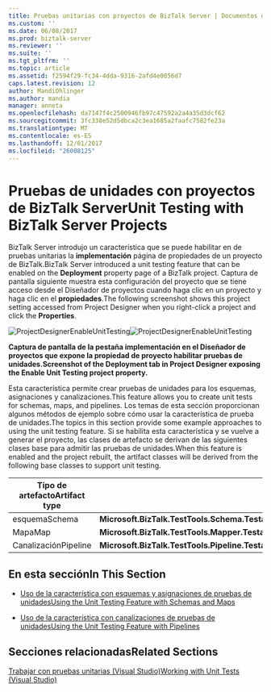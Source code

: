 ```yaml
---
title: Pruebas unitarias con proyectos de BizTalk Server | Documentos de Microsoft
ms.custom: ''
ms.date: 06/08/2017
ms.prod: biztalk-server
ms.reviewer: ''
ms.suite: ''
ms.tgt_pltfrm: ''
ms.topic: article
ms.assetid: f2594f29-fc34-4dda-9316-2afd4e0056d7
caps.latest.revision: 12
author: MandiOhlinger
ms.author: mandia
manager: anneta
ms.openlocfilehash: da7147f4c2500946fb97c47592a2a4a35d3dcf62
ms.sourcegitcommit: 3fc338e52d5dbca2c3ea1685a2faafc7582fe23a
ms.translationtype: MT
ms.contentlocale: es-ES
ms.lasthandoff: 12/01/2017
ms.locfileid: "26008125"
---
```

# <a name="unit-testing-with-biztalk-server-projects"></a><span data-ttu-id="55d53-102">Pruebas de unidades con proyectos de BizTalk Server</span><span class="sxs-lookup"><span data-stu-id="55d53-102">Unit Testing with BizTalk Server Projects</span></span>
<span data-ttu-id="55d53-103">BizTalk Server introdujo un característica que se puede habilitar en de pruebas unitarias la **implementación** página de propiedades de un proyecto de BizTalk.</span><span class="sxs-lookup"><span data-stu-id="55d53-103">BizTalk Server introduced a unit testing feature that can be enabled on the **Deployment** property page of a BizTalk project.</span></span> <span data-ttu-id="55d53-104">Captura de pantalla siguiente muestra esta configuración del proyecto que se tiene acceso desde el Diseñador de proyectos cuando haga clic en un proyecto y haga clic en el **propiedades**.</span><span class="sxs-lookup"><span data-stu-id="55d53-104">The following screenshot shows this project setting accessed from Project Designer when you right-click a project and click the **Properties**.</span></span>  
  
 <span data-ttu-id="55d53-105">![](../core/media/projectdesignerenableunittesting.gif "ProjectDesignerEnableUnitTesting")</span><span class="sxs-lookup"><span data-stu-id="55d53-105">![](../core/media/projectdesignerenableunittesting.gif "ProjectDesignerEnableUnitTesting")</span></span>  
  
 <span data-ttu-id="55d53-106">**Captura de pantalla de la pestaña implementación en el Diseñador de proyectos que expone la propiedad de proyecto habilitar pruebas de unidades.**</span><span class="sxs-lookup"><span data-stu-id="55d53-106">**Screenshot of the Deployment tab in Project Designer exposing the Enable Unit Testing project property.**</span></span>  
  
 <span data-ttu-id="55d53-107">Esta característica permite crear pruebas de unidades para los esquemas, asignaciones y canalizaciones.</span><span class="sxs-lookup"><span data-stu-id="55d53-107">This feature allows you to create unit tests for schemas, maps, and pipelines.</span></span> <span data-ttu-id="55d53-108">Los temas de esta sección proporcionan algunos métodos de ejemplo sobre cómo usar la característica de prueba de unidades.</span><span class="sxs-lookup"><span data-stu-id="55d53-108">The topics in this section provide some example approaches to using the unit testing feature.</span></span> <span data-ttu-id="55d53-109">Si se habilita esta característica y se vuelve a generar el proyecto, las clases de artefacto se derivan de las siguientes clases base para admitir las pruebas de unidades.</span><span class="sxs-lookup"><span data-stu-id="55d53-109">When this feature is enabled and the project rebuilt, the artifact classes will be derived from the following base classes to support unit testing.</span></span>  
  
|<span data-ttu-id="55d53-110">Tipo de artefacto</span><span class="sxs-lookup"><span data-stu-id="55d53-110">Artifact type</span></span>|<span data-ttu-id="55d53-111">Clase base</span><span class="sxs-lookup"><span data-stu-id="55d53-111">Base class</span></span>|  
|-------------------|----------------|  
|<span data-ttu-id="55d53-112">esquema</span><span class="sxs-lookup"><span data-stu-id="55d53-112">Schema</span></span>|<span data-ttu-id="55d53-113">**Microsoft.BizTalk.TestTools.Schema.TestableSchemaBase**</span><span class="sxs-lookup"><span data-stu-id="55d53-113">**Microsoft.BizTalk.TestTools.Schema.TestableSchemaBase**</span></span>|  
|<span data-ttu-id="55d53-114">Mapa</span><span class="sxs-lookup"><span data-stu-id="55d53-114">Map</span></span>|<span data-ttu-id="55d53-115">**Microsoft.BizTalk.TestTools.Mapper.TestableMapBase**</span><span class="sxs-lookup"><span data-stu-id="55d53-115">**Microsoft.BizTalk.TestTools.Mapper.TestableMapBase**</span></span>|  
|<span data-ttu-id="55d53-116">Canalización</span><span class="sxs-lookup"><span data-stu-id="55d53-116">Pipeline</span></span>|<span data-ttu-id="55d53-117">**Microsoft.BizTalk.TestTools.Pipeline.TestablePipelineBase**</span><span class="sxs-lookup"><span data-stu-id="55d53-117">**Microsoft.BizTalk.TestTools.Pipeline.TestablePipelineBase**</span></span>|  
  
## <a name="in-this-section"></a><span data-ttu-id="55d53-118">En esta sección</span><span class="sxs-lookup"><span data-stu-id="55d53-118">In This Section</span></span>  
  
-   [<span data-ttu-id="55d53-119">Uso de la característica con esquemas y asignaciones de pruebas de unidades</span><span class="sxs-lookup"><span data-stu-id="55d53-119">Using the Unit Testing Feature with Schemas and Maps</span></span>](../core/using-the-unit-testing-feature-with-schemas-and-maps.md)  
  
-   [<span data-ttu-id="55d53-120">Uso de la característica con canalizaciones de pruebas de unidades</span><span class="sxs-lookup"><span data-stu-id="55d53-120">Using the Unit Testing Feature with Pipelines</span></span>](../core/using-the-unit-testing-feature-with-pipelines.md)  
  
## <a name="related-sections"></a><span data-ttu-id="55d53-121">Secciones relacionadas</span><span class="sxs-lookup"><span data-stu-id="55d53-121">Related Sections</span></span>  
 [<span data-ttu-id="55d53-122">Trabajar con pruebas unitarias (Visual Studio)</span><span class="sxs-lookup"><span data-stu-id="55d53-122">Working with Unit Tests (Visual Studio)</span></span>](http://go.microsoft.com/fwlink/?LinkId=128890)